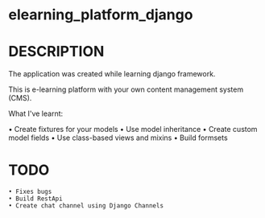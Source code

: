 # elearning_platform_django

# DESCRIPTION
The application was created while learning django framework.

This is e-learning platform with your own content management system (CMS). 

What I've learnt:

  • Create fixtures for your models
  • Use model inheritance
  • Create custom model fields
  • Use class-based views and mixins
  • Build formsets
  
  # TODO
    • Fixes bugs
    • Build RestApi
    • Create chat channel using Django Channels
